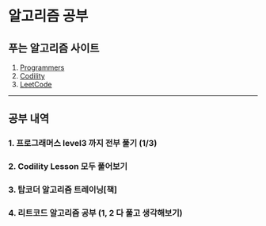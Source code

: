 # 알고리즘 공부

## 푸는 알고리즘 사이트
1. [Programmers](https://programmers.co.kr/)
2. [Codility](https://app.codility.com/programmers/)
3. [LeetCode](https://leetcode.com/)

---

## 공부 내역

### 1. 프로그래머스 level3 까지 전부 풀기 (1/3)
### 2. Codility Lesson 모두 풀어보기
### 3. 탑코더 알고리즘 트레이닝[책]
### 4. 리트코드 알고리즘 공부 (1, 2 다 풀고 생각해보기)